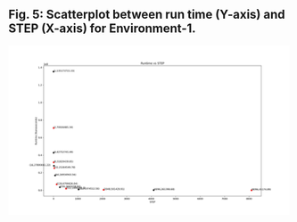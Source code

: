 ## Fig. 5: Scatterplot between run time (Y-axis) and STEP (X-axis) for Environment-1.

[![Image Alt Text](https://github.com/adeepak7/Evidence_for_Caching_Cacheline_Size_and_Data_Prefetching/blob/main/src/prefetching_demonstration/results/Figure_Testing_Environment_1.png)](https://github.com/adeepak7/Evidence_for_Caching_Cacheline_Size_and_Data_Prefetching)
